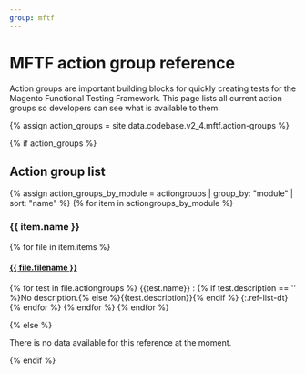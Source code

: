 ```yaml
---
group: mftf
---
```


# MFTF action group reference

Action groups are important building blocks for quickly creating tests for the Magento Functional Testing Framework.
This page lists all current action groups so developers can see what is available to them.

{% assign action_groups = site.data.codebase.v2_4.mftf.action-groups %}

{% if action_groups %}

## Action group list

{% assign action_groups_by_module = actiongroups | group_by: "module" | sort: "name"  %}
{% for item in actiongroups_by_module %}

### {{ item.name }}

{% for file in item.items %}

#### [{{ file.filename }}]({{file.repo}})

{% for test in file.actiongroups %}
{{test.name}}
  : {% if test.description == '' %}No description.{% else %}{{test.description}}{% endif %}
{:.ref-list-dt}
{% endfor %}
{% endfor %}
{% endfor %}

{% else %}

There is no data available for this reference at the moment.

{% endif %}